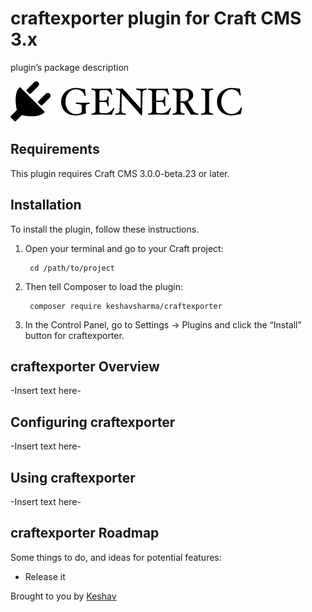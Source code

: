 # craftexporter plugin for Craft CMS 3.x

plugin’s package description

![Screenshot](resources/img/plugin-logo.png)

## Requirements

This plugin requires Craft CMS 3.0.0-beta.23 or later.

## Installation

To install the plugin, follow these instructions.

1. Open your terminal and go to your Craft project:

        cd /path/to/project

2. Then tell Composer to load the plugin:

        composer require keshavsharma/craftexporter

3. In the Control Panel, go to Settings → Plugins and click the “Install” button for craftexporter.

## craftexporter Overview

-Insert text here-

## Configuring craftexporter

-Insert text here-

## Using craftexporter

-Insert text here-

## craftexporter Roadmap

Some things to do, and ideas for potential features:

* Release it

Brought to you by [Keshav](wave2web.com)
